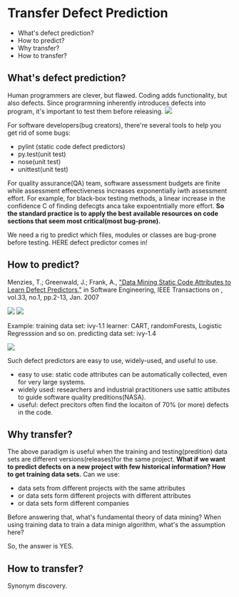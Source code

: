 # Transfer Defect Prediction 

 * What's defect prediction? 
 * How to predict? 
 * Why transfer?
 * How to transfer? 
 
## What's defect prediction?

Human programmers are clever, but flawed. Coding adds functionality, but also defects. Since prograrmning inherently introduces defects into program, it's important to test them before releasing.
![](https://github.com/txt/mase/blob/master/img/defect/bugs.png)

For software developers(bug creators), there're several tools to help you get rid of some bugs:
  * pylint (static code defect predictors)
  * py.test(unit test)
  * nose(unit test)
  * unittest(unit test)
  
For quality assurance(QA) team, software assessment budgets are finite while assessment effeectiveness increases exponentially iwth assessment effort. For example, for black-box testing methods, a linear increase in the confidence C of finding defecgts anca take expoentntially more effort. __So the standard practice is to apply the best available resources on code sections that seem most critical(most bug-prone).__ 

We need a rig to predict which files, modules or classes are bug-prone before testing. HERE defect predictor comes in!

## How to predict?

Menzies, T.; Greenwald, J.; Frank, A., ["Data Mining Static Code Attributes to Learn Defect Predictors,"](http://ieeexplore.ieee.org/xpls/abs_all.jsp?arnumber=4027145&tag=1) in Software Engineering, IEEE Transactions on , vol.33, no.1, pp.2-13, Jan. 2007

![](https://github.com/txt/mase/blob/master/img/defect/attributes.png)
![](https://github.com/txt/mase/blob/master/img/defect/data.png)

Example:
training data set: ivy-1.1
learner: CART, randomForests, Logistic Regresssion and so on.
predicting data set: ivy-1.4

![](https://github.com/txt/mase/blob/master/img/defect/WPDP.png)

Such defect predictors are easy to use, widely-used, and useful to use.

* easy to use: static code attributes can be automatically collected, even for very large systems.
* widely used: researchers and industrial practitioners use sattic attibutes to guide software quality preditions(NASA).
* useful: defect precitors often find the locaiton of 70% (or more) defects in the code.


## Why transfer?

The above paradigm is useful when the training and testing(predition) data sets are different versions(releases)for the same project. __What if we want to predict defects on a new project with few historical information? How to get training data sets.__ Can we use:

* data sets from different projects with the same attributes
* or data sets form different projects with different attributes
* or data sets form different companies

Before answering that, what's fundamental theory of data mining? When using training data to train a data minign algorithm, what's the assumption here?

So, the answer is YES.

## How to transfer?

Synonym discovery.











